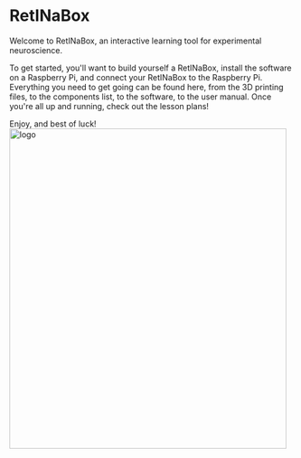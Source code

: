 # RetINaBox

Welcome to RetINaBox, an interactive learning tool for experimental neuroscience.

To get started, you'll want to build yourself a RetINaBox, install the software on a Raspberry Pi, and connect your RetINaBox to the Raspberry Pi. Everything you need to get going can be found here, from the 3D printing files, to the components list, to the software, to the user manual. Once you're all up and running, check out the lesson plans!

Enjoy, and best of luck!
<img width="490" height="567" alt="logo" src="https://github.com/user-attachments/assets/69d1e6f6-9cc6-4a9f-814f-0b6a6d884704" />
